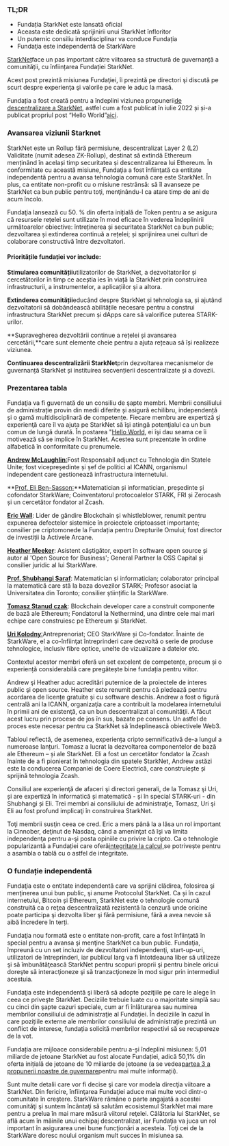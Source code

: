 ### TL;DR

* Fundația StarkNet este lansată oficial
* Aceasta este dedicată sprijinirii unui StarkNet înfloritor
* Un puternic consiliu interdisciplinar va conduce Fundația
* Fundaţia este independentă de StarkWare

[StarkNet](https://starknet.io/)face un pas important către viitoarea sa structură de guvernanță a comunității, cu înființarea Fundației StarkNet.

Acest post prezintă misiunea Fundaţiei, îi prezintă pe directori şi discută pe scurt despre experienţa şi valorile pe care le aduc la masă.

Fundația a fost creată pentru a îndeplini viziunea propunerii[de descentralizare a StarkNet](https://medium.com/starkware/part-1-starknet-sovereignty-a-decentralization-proposal-bca3e98a01ef), astfel cum a fost publicat în iulie 2022 și și-a publicat propriul post “Hello World”[aici](https://medium.com/@StarkNet_Foundation/7bd55d5dbc59).

### Avansarea viziunii Starknet

StarkNet este un Rollup fără permisiune, descentralizat Layer 2 (L2) Validitate (numit adesea ZK-Rollup), destinat să extindă Ethereum menținând în același timp securitatea și descentralizarea lui Ethereum. În conformitate cu această misiune, Fundaţia a fost înfiinţată ca entitate independentă pentru a avansa tehnologia comună care este StarkNet. În plus, ca entitate non-profit cu o misiune restrânsă: să îl avanseze pe StarkNet ca bun public pentru toţi, menţinându-l ca atare timp de ani de acum încolo.

Fundaţia lansează cu 50. % din oferta inițială de Token pentru a se asigura că resursele rețelei sunt utilizate în mod eficace în vederea îndeplinirii următoarelor obiective: întreținerea și securitatea StarkNet ca bun public; dezvoltarea și extinderea continuă a rețelei; și sprijinirea unei culturi de colaborare constructivă între dezvoltatori.

#### **Prioritățile fundației vor include:**

**Stimularea comunității**utilizatorilor de StarkNet, a dezvoltatorilor și cercetătorilor în timp ce aceștia ies în viață la StarkNet prin construirea infrastructurii, a instrumentelor, a aplicațiilor și a altora.

**Extinderea comunității**educând despre StarkNet și tehnologia sa, și ajutând dezvoltatorii să dobândească abilitățile necesare pentru a construi infrastructura StarkNet precum și dApps care să valorifice puterea STARK-urilor.

**Supravegherea dezvoltării continue a rețelei și avansarea cercetării,**care sunt elemente cheie pentru a ajuta rețeaua să își realizeze viziunea.

**Continuarea descentralizării StarkNet**prin dezvoltarea mecanismelor de guvernanță StarkNet și instituirea secvențierii descentralizate și a dovezii.

### **Prezentarea tabla**

Fundaţia va fi guvernată de un consiliu de şapte membri. Membrii consiliului de administrație provin din medii diferite și asigură echilibru, independență și o gamă multidisciplinară de competențe. Fiecare membru are expertiză şi experienţă care îl va ajuta pe StarkNet să îşi atingă potenţialul ca un bun comun de lungă durată. În postarea "[Hello World](https://medium.com/@StarkNet_Foundation/7bd55d5dbc59), ei îşi dau seama ce îi motivează să se implice în StarkNet. Acestea sunt prezentate în ordine alfabetică în conformitate cu prenumele.

[**Andrew McLaughlin**:](https://andrew.mclaughl.in/about-me)Fost Responsabil adjunct cu Tehnologia din Statele Unite; fost vicepreședinte și șef de politici al ICANN, organismul independent care gestionează infrastructura internetului.

**[Prof. Eli Ben-Sasson:](https://starkware.co/media-kit/?founder=Eli#founders)**Matematician și informatician, președinte și cofondator StarkWare; Coinventatorul protocoalelor STARK, FRI și Zerocash și un cercetător fondator al Zcash.

**[Eric Wall](https://en.wikipedia.org/wiki/Eric_Wall_(researcher))**: Lider de gândire Blockchain și whistleblower, renumit pentru expunerea defectelor sistemice în proiectele criptoasset importante; consilier pe criptomonede la Fundația pentru Drepturile Omului; fost director de investiții la Activele Arcane.

**[Heather Meeker](https://www.techlawpartners.com/heather)**: Asistent câștigător, expert în software open source și autor al 'Open Source for Business'; General Partner la OSS Capital și consilier juridic al lui StarkWare.

**[Prof. Shubhangi Saraf](https://www.math.toronto.edu/ssaraf/)**: Matematician și informatician; colaborator principal la matematică care stă la baza dovezilor STARK; Profesor asociat la Universitatea din Toronto; consilier științific la StarkWare.

**[Tomasz Stanud czak](https://www.linkedin.com/in/tomaszkajetanstanczak/?originalSubdomain=uk)**: Blockchain developer care a construit componente de bază ale Ethereum; Fondatorul la Nethermind, una dintre cele mai mari echipe care construiesc pe Ethereum şi StarkNet.

[**Uri Kolodny**:](https://starkware.co/media-kit/?founder=Uri#founders)Antreprenoriat; CEO StarkWare și Co-fondator. Înainte de StarkWare, el a co-înfiinţat întreprinderi care dezvoltă o serie de produse tehnologice, inclusiv fibre optice, unelte de vizualizare a datelor etc.

Contextul acestor membri oferă un set excelent de competențe, precum și o experiență considerabilă care pregătește bine fundația pentru viitor.

Andrew şi Heather aduc acreditări puternice de la proiectele de interes public şi open source. Heather este renumit pentru că pledează pentru acordarea de licențe gratuite și cu software deschis. Andrew a fost o figură centrală ani la ICANN, organizaţia care a contribuit la modelarea internetului în primii ani de existenţă, ca un bun descentralizat al comunităţii. A făcut acest lucru prin procese de jos în sus, bazate pe consens. Un astfel de proces este necesar pentru ca StarkNet să îndeplinească obiectivele Web3.

Tabloul reflectă, de asemenea, experiența cripto semnificativă de-a lungul a numeroase lanțuri. Tomasz a lucrat la dezvoltarea componentelor de bază ale Ethereum – și ale StarkNet. Eli a fost un cercetător fondator la Zcash înainte de a fi pionierat în tehnologia din spatele StarkNet, Andrew astăzi este la conducerea Companiei de Coere Electrică, care construiește și sprijină tehnologia Zcash.

Consiliul are experienţă de afaceri şi directori generali, de la Tomasz şi Uri, și are expertiză în informatică și matematică - și în special STARK-uri - din Shubhangi și Eli. Trei membri ai consiliului de administraţie, Tomasz, Uri şi Eli au fost profund implicaţi în construirea StarkNet.

Toţi membrii susţin ceea ce cred. Eric a mers până la a lăsa un rol important la Cinnober, deţinut de Nasdaq, când a ameninţat că îşi va limita independenţa pentru a-şi posta opiniile cu privire la cripto. Ca o tehnologie popularizantă a Fundației care oferă[integritate la calcul,](https://medium.com/starkware/extreme-integrity-in-decentralized-world-9e66cdf24d8b)se potrivește pentru a asambla o tablă cu o astfel de integritate.

### **O fundație independentă**

Fundaţia este o entitate independentă care va sprijini clădirea, folosirea şi menţinerea unui bun public, şi anume Protocolul StarkNet. Ca și în cazul internetului, Bitcoin și Ethereum, StarkNet este o tehnologie comună construită ca o reţea descentralizată rezistentă la cenzură unde oricine poate participa şi dezvolta liber şi fără permisiune, fără a avea nevoie să aibă încredere în terți.

Fundaţia nou formată este o entitate non-profit, care a fost înfiinţată în special pentru a avansa şi menţine StarkNet ca bun public. Fundaţia, împreună cu un set incluziv de dezvoltatori independenţi, start-up-uri, utilizatori de întreprinderi, iar publicul larg va fi întotdeauna liber să utilizeze şi să îmbunătăţească StarkNet pentru scopuri proprii şi pentru binele oricui doreşte să interacţioneze şi să tranzacţioneze în mod sigur prin intermediul acestuia.

Fundaţia este independentă şi liberă să adopte poziţiile pe care le alege în ceea ce priveşte StarkNet. Deciziile trebuie luate cu o majoritate simplă sau cu cinci din şapte cazuri speciale, cum ar fi înlăturarea sau numirea membrilor consiliului de administraţie al Fundaţiei. În deciziile în cazul în care pozițiile externe ale membrilor consiliului de administrație prezintă un conflict de interese, fundația solicită membrilor respectivi să se recupereze de la vot.

Fundația are mijloace considerabile pentru a-și îndeplini misiunea: 5,01 miliarde de jetoane StarkNet au fost alocate Fundației, adică 50,1% din oferta inițială de jetoane de 10 miliarde de jetoane (a se vedea[partea 3 a propunerii noastre de guvernare](https://medium.com/starkware/part-3-starknet-token-design-5cc17af066c6)pentru mai multe informații).

Sunt multe detalii care vor fi decise şi care vor modela direcţia viitoare a StarkNet. Din fericire, înfiinţarea Fundaţiei aduce mai multe voci dintr-o comunitate în creştere. StarkWare rămâne o parte angajată a acestei comunităţi şi suntem încântaţi să salutăm ecosistemul StarkNet mai mare pentru a prelua în mai mare măsură viitorul reţelei. Călătoria lui StarkNet, se află acum în mâinile unui echipaj descentralizat, iar Fundaţia va juca un rol important în asigurarea unei bune funcţionări a acesteia. Toţi cei de la StarkWare doresc noului organism mult succes în misiunea sa.